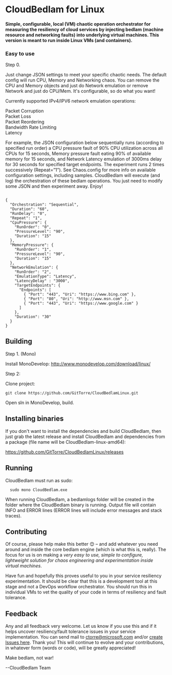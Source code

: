  # CloudBedlam for Linux

#### Simple, configurable, local (VM) chaotic operation orchestrator for measuring the resiliency of cloud services by injecting bedlam (machine resource and networking faults) into underlying virtual machines. This version is meant to run inside Linux VMs (and containers).


### Easy to use 

Step 0.

Just change JSON settings to meet your specific chaotic needs. The default config will run CPU, Memory and Networking chaos. You can remove the CPU and Memory objects and just do Network emulation or remove Network and just do CPU/Mem. It's configurable, so do what you want! 

Currently supported IPv4/IPV6 network emulation operations:

Packet Corruption  
Packet Loss  
Packet Reordering  
Bandwidth Rate Limiting  
Latency  

For example, the JSON configuration below sequentially runs (according to specified run order) a CPU pressure fault of 90% CPU utilization across all CPUs for 15 seconds, Memory pressure fault eating 90% of available memory for 15 seconds, and Network Latency emulation of 3000ms delay for 30 seconds for specified target endpoints. The experiment runs 2 times successively (Repeat=”1”). See Chaos.config for more info on available configuration settings, including samples. CloudBedlam will execute (and log) the orchestration of these bedlam operations. You just need to modify some JSON and then experiment away. Enjoy!
<pre><code>
{
  "Orchestration": "Sequential",
  "Duration": "60",
  "RunDelay": "0",
  "Repeat": "1",
  "CpuPressure": {
    "RunOrder": "0",
    "PressureLevel": "90",
    "Duration": "15"
  },
  "MemoryPressure": {
    "RunOrder": "1",
    "PressureLevel": "90",
    "Duration": "15"
  },
  "NetworkEmulation": {
    "RunOrder": "2",
    "EmulationType": "Latency",
    "LatencyDelay" : "3000",
    "TargetEndpoints": {
      "Endpoints": [
        { "Port": "443", "Uri": "https://www.bing.com" },
        { "Port": "80", "Uri": "http://www.msn.com" },
        { "Port": "443", "Uri": "https://www.google.com" }
      ]
    },
    "Duration": "30"
  }
}
</code></pre>

## Building 

Step 1. (Mono)  

Install MonoDevelop: http://www.monodevelop.com/download/linux/

Step 2:  

Clone project: 

<pre><code>git clone https://github.com/GitTorre/CloudBedlamLinux.git</code></pre>

Open sln in MonoDevelop, build.

## Installing binaries 

If you don't want to install the dependencies and build CloudBedlam, then just grab the latest release and install CloudBedlam and dependencies from a package (file name will be CloudBedlam-linux-amd64):

https://github.com/GitTorre/CloudBedlamLinux/releases

## Running

CloudBedlam must run as sudo:

      sudo mono CloudBedlam.exe

When running CloudBedlam, a bedlamlogs folder will be created in the folder where the CloudBedlam binary is running. Output file will contain INFO and ERROR lines (ERROR lines will include error messages and stack traces).

## Contributing

Of course, please help make this better 😊 – and add whatever you need around and inside the core bedlam engine (which is what this is, really). The focus for us is on making a *very easy to use, simple to configure, lightweight solution for chaos engineering and experimentation inside virtual machines*.


Have fun and hopefully this proves useful to you in your service resiliency experimentation. It should be clear that this is a development tool at this stage and not a DevOps workflow orchestrator. You should run this in individual VMs to vet the quality of your code in terms of resiliency and fault tolerance. 


## Feedback

Any and all feedback very welcome. Let us know if you use this and if it helps uncover resiliency/fault tolerance issues in your service implementation. You can send mail to ctorre@microsoft.com and/or <a href="https://github.com/GitTorre/CloudBedlamLinux/issues">create Issues here</a>. Thank you! This will continue to evolve and your contributions, in whatever form (words or code), will be greatly appreciated!



Make bedlam, not war!

--CloudBedlam Team
